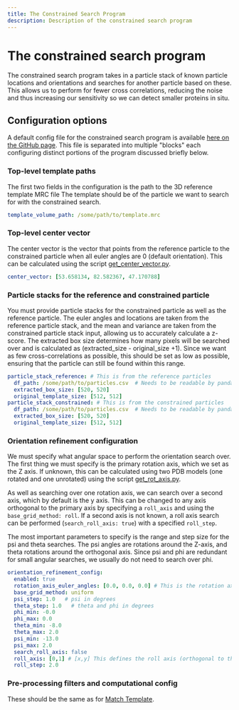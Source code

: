 ```yaml
---
title: The Constrained Search Program
description: Description of the constrained search program
---
```


# The constrained search program

The constrained search program takes in a particle stack of known particle locations and orientations and searches for another particle based on these.
This allows us to perform for fewer cross correlations, reducing the noise and thus increasing our sensitivity so we can detect smaller proteins in situ.

## Configuration options

A default config file for the constrained search program is available [here on the GitHub page](https://raw.githubusercontent.com/Lucaslab-Berkeley/Leopard-EM/refs/heads/main/programs/constrained_search/constrained_search_example_config.yaml).
This file is separated into multiple "blocks" each configuring distinct portions of the program discussed briefly below.

### Top-level template paths

The first two fields in the configuration is the path to the 3D reference template  MRC file
The template should be of the particle we want to search for with the constrained search.

```yaml
template_volume_path: /some/path/to/template.mrc
```

### Top-level center vector

The center vector is the vector that points from the reference particle to the constrained particle when all euler angles are 0 (default orientation).
This can be calculated using the script [get_center_vector.py](https://raw.githubusercontent.com/Lucaslab-Berkeley/Leopard-EM/refs/heads/main/programs/constrained_search/utils/get_center_vector.py).

```yaml
center_vector: [53.658134, 82.582367, 47.170788]
```

### Particle stacks for the reference and constrained particle

You must provide particle stacks for the constrained particle as well as the reference particle.
The euler angles and locations are taken from the reference particle stack, and the mean and variance are taken from the constrained particle stack input, allowing us to accurately calculate a z-score.
The extracted box size determines how many pixels will be searched over and is calculated as (extracted_size - original_size +1).
Since we want as few cross-correlations as possible, this should be set as low as possible, ensuring that the particle can still be found within this range.

```yaml
particle_stack_reference: # This is from the reference particles
  df_path: /some/path/to/particles.csv  # Needs to be readable by pandas
  extracted_box_size: [520, 520]
  original_template_size: [512, 512]
particle_stack_constrained: # This is from the constrained particles
  df_path: /some/path/to/particles.csv  # Needs to be readable by pandas
  extracted_box_size: [520, 520]
  original_template_size: [512, 512]
```

### Orientation refinement configuration

We must specify what angular space to perform the orientation search over.
The first thing we must specify is the primary rotation axis, which we set as the Z axis.
If unknown, this can be calculated using two PDB models (one rotated and one unrotated) using the script [get_rot_axis.py](https://raw.githubusercontent.com/Lucaslab-Berkeley/Leopard-EM/refs/heads/main/programs/constrained_search/utils/get_center_vector.py).

As well as searching over one rotation axis, we can search over a second axis, which by default is the y axis.
This can be changed to any axis orthogonal to the primary axis by specifying a `roll_axis` and using the `base_grid_method: roll`.
If a second axis is not known, a roll axis search can be performed (`search_roll_axis: true`) with a specified `roll_step`.

The most important parameters to specify is the range and step size for the psi and theta searches.
The psi angles are rotations around the Z-axis, and theta rotations around the orthogonal axis.
Since psi and phi are redundant for small angular searches, we usually do not need to search over phi.

```yaml
orientation_refinement_config:
  enabled: true
  rotation_axis_euler_angles: [0.0, 0.0, 0.0] # This is the rotation axis
  base_grid_method: uniform
  psi_step: 1.0   # psi in degrees
  theta_step: 1.0   # theta and phi in degrees
  phi_min: -0.0
  phi_max: 0.0
  theta_min: -8.0
  theta_max: 2.0
  psi_min: -13.0
  psi_max: 2.0
  search_roll_axis: false
  roll_axis: [0,1] # [x,y] This defines the roll axis (orthogonal to the rotation axis).
  roll_step: 2.0 
```

### Pre-processing filters and computational config

These should be the same as for [Match Template](../programs/match_template.md).



